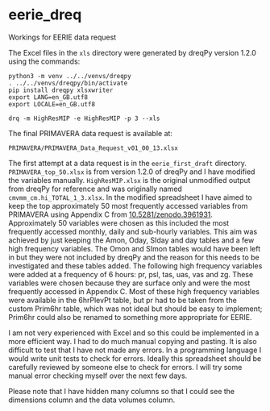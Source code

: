 # eerie_dreq
Workings for EERIE data request

The Excel files in the `xls` directory were generated by dreqPy version 1.2.0 using the commands:

```
python3 -m venv ../../venvs/dreqpy
. ../../venvs/dreqpy/bin/activate
pip install dreqpy xlsxwriter
export LANG=en_GB.utf8
export LOCALE=en_GB.utf8

drq -m HighResMIP -e HighResMIP -p 3 --xls
```

The final PRIMAVERA data request is available at:

```
PRIMAVERA/PRIMAVERA_Data_Request_v01_00_13.xlsx
```

The first attempt at a data request is in the `eerie_first_draft` directory. `PRIMAVERA_top_50.xlsx` is from version 1.2.0 of dreqPy and I have modified the variables manually. `HighResMIP.xlsx` is the original unmodified output from dreqPy for reference and was originally named `cmvmm_cm.hi_TOTAL_1_3.xlsx`. In the modified spreadsheet I have aimed to keep the top approximately 50 most frequently accessed variables from PRIMAVERA using Appendix C from [10.5281/zenodo.3961931](https://doi.org/10.5281/zenodo.3961931). Approximately 50 variables were chosen as this included the most frequently accessed monthly, daily and sub-hourly variables. This aim was achieved by just keeping the Amon, Oday, SIday and day tables and a few high frequency variables. The Omon and SImon tables would have been left in but they were not included by dreqPy and the reason for this needs to be investigated and these tables added. The following high frequency variables were added at a frequency of 6 hours: pr, psl, tas, uas, vas and zg. These variables were chosen because they are surface only and were the most frequently accessed in Appendix C. Most of these high frequency variables were available in the 6hrPlevPt table, but pr had to be taken from the custom Prim6hr table, which was not ideal but should be easy to implement; Prim6hr could also be renamed to something more appropriate for EERIE.

I am not very experienced with Excel and so this could be implemented in a more efficient way. I had to do much manual copying and pasting. It is also difficult to test that I have not made any errors. In a programming language I would write unit tests to check for errors. Ideally this spreadsheet should be carefully reviewed by someone else to check for errors. I will try some manual error checking myself over the next few days.

Please note that I have hidden many columns so that I could see the dimensions column and the data volumes column.
